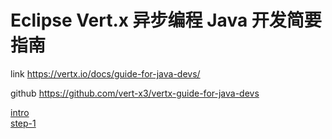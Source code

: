 # Eclipse Vert.x 异步编程 Java 开发简要指南

link https://vertx.io/docs/guide-for-java-devs/

github https://github.com/vert-x3/vertx-guide-for-java-devs

[intro](intro.md)</br>
[step-1](step-1/README.md)
